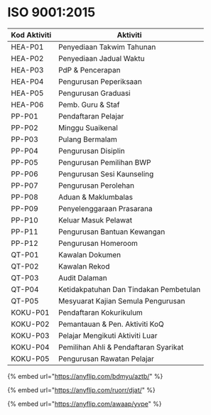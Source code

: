 # ISO 9001:2015

| Kod Aktiviti | Aktiviti                               |
| ------------ | -------------------------------------- |
| HEA-P01      | Penyediaan Takwim Tahunan              |
| HEA-P02      | Penyediaan Jadual Waktu                |
| HEA-P03      | PdP & Pencerapan                       |
| HEA-P04      | Pengurusan Peperiksaan                 |
| HEA-P05      | Pengurusan Graduasi                    |
| HEA-P06      | Pemb. Guru & Staf                      |
| PP-P01       | Pendaftaran Pelajar                    |
| PP-P02       | Minggu Suaikenal                       |
| PP-P03       | Pulang Bermalam                        |
| PP-P04       | Pengurusan Disiplin                    |
| PP-P05       | Pengurusan Pemilihan BWP               |
| PP-P06       | Pengurusan Sesi Kaunseling             |
| PP-P07       | Pengurusan Perolehan                   |
| PP-P08       | Aduan & Maklumbalas                    |
| PP-P09       | Penyelenggaraan Prasarana              |
| PP-P10       | Keluar Masuk Pelawat                   |
| PP-P11       | Pengurusan Bantuan Kewangan            |
| PP-P12       | Pengurusan Homeroom                    |
| QT-P01       | Kawalan Dokumen                        |
| QT-P02       | Kawalan Rekod                          |
| QT-P03       | Audit Dalaman                          |
| QT-P04       | Ketidakpatuhan Dan Tindakan Pembetulan |
| QT-P05       | Mesyuarat Kajian Semula Pengurusan     |
| KOKU-P01     | Pendaftaran Kokurikulum                |
| KOKU-P02     | Pemantauan & Pen. Aktiviti KoQ         |
| KOKU-P03     | Pelajar Mengikuti Aktiviti Luar        |
| KOKU-P04     | Pemilihan Ahli & Pendaftaran Syarikat  |
| KOKU-P05     | Pengurusan Rawatan Pelajar             |

{% embed url="https://anyflip.com/bdmyu/aztb/" %}

{% embed url="https://anyflip.com/ruorr/djat/" %}

{% embed url="https://anyflip.com/awaap/yvpe" %}
